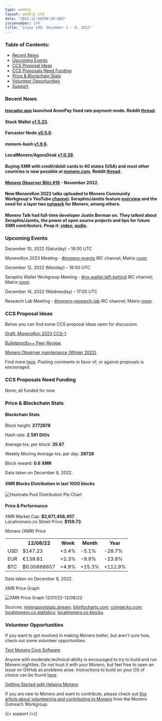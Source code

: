 ```yaml
---
type: weekly
layout: weekly_old
date: "2022-12-08T00:00:00Z"
issuenumber: 149
title: "Issue 149: December 1 - 8, 2022"
---
```


<h3>Table of Contents:</h3>
<ul class="contents">
    <li><a href="#news">Recent News</a></li>
    <li><a href="#events">Upcoming Events</a></li>
    <li><a href="#ideas">CCS Proposal Ideas</a></li>
    <li><a href="#proposals">CCS Proposals Need Funding</a></li>
    <li><a href="#stats">Price & Blockchain Stats</a></li>
    <li><a href="#volunteer">Volunteer Opportunities</a></li>
    <li><a href="#support">Support</a></li>
</ul>

<h3 id="news">Recent News</h3>

<div class="newsbyte">
    <h4><a href="https://trocador.app/en/" target="_blank">trocador.app</a> launched AnonPay fixed rate payment mode. Reddit <a href="https://teddit.adminforge.de/r/Monero/comments/zanl5k/trocadorapp_is_launching_payment_mode_with_fixed/" target="_blank">thread</a>.</h4>
</div>

<div class="newsbyte">
    <h4>Stack Wallet <a href="https://github.com/cypherstack/stack_wallet/releases/tag/build_0096" target="_blank">v1.5.23</a>.</h4>
</div>

<div class="newsbyte">
    <h4>Farcaster Node <a href="https://github.com/farcaster-project/farcaster-node/releases/tag/v0.5.0" target="_blank">v0.5.0</a>.</h4>
</div>

<div class="newsbyte">
    <h4>monero-bash <a href="https://github.com/hinto-janaiyo/monero-bash/releases/tag/v1.9.6" target="_blank">v1.9.6</a>.</h4>
</div>

<div class="newsbyte">
    <h4>LocalMonero/AgoraDesk <a href="https://github.com/AgoraDesk-LocalMonero/agoradesk-app-foss/releases/tag/v1.0.39" target="_blank">v1.0.39</a>.</h4>
</div>

<div class="newsbyte">
    <h4>Buying XMR with credit/debit cards in 40 states (USA) and most other countries is now possible at <a href="https://monero.com/" target="_blank">monero.com</a>. Reddit <a href="https://teddit.adminforge.de/r/Monero/comments/z9yrbq/buying_xmr_with_creditdebit_card_is_now_live_in/" target="_blank">thread</a>.</h4>
</div>

<div class="newsbyte">
    <h4><a href="https://monero.observer/monero-observer-blitz-november-2022/" target="_blank">Monero Observer Blitz #16</a> - November 2022.</h4>
</div>

<div class="newsbyte">
    <h4>New MoneroKon 2022 talks uploaded to Monero Community Workgroup's YouTube <a href="https://piped.adminforge.de/channel/UCKxLNPJeEjPXOke55i5AIXA" target="_blank">channel</a>. Seraphis/Jamtis feature <a href="https://piped.adminforge.de/watch?v=xGEBRQU1lzw" target="_blank">overview</a> and the need for a layer two <a href="https://piped.adminforge.de/watch?v=9XVMUVvwxUE" target="_blank">network</a> for Monero, among others.</h4>
</div>

<div class="newsbyte">
    <h4>Monero Talk had full-time developer Justin Berman on. They talked about Seraphis/Jamtis, the power of open source projects and tips for future XMR contributors. Peep it: <a href="https://piped.adminforge.de/watch?v=bDVLCGpnWJ0" target="_blank">video</a>; <a href="https://www.monerotalk.live/upgrading-monero-wit-dev-justin-berman" target="_blank">audio</a>.</h4>
</div>

<h3 id="events">Upcoming Events</h3>

<div class="event">
    <p class="date" markdown="1">December 10, 2022 (Saturday) – 18:00 UTC</p>
    <p markdown="1">MoneroKon 2023 Meeting - <a href="irc://irc.libera.chat/#monero-events" target="_blank">#monero-events</a> IRC channel; Matrix <a href="https://matrix.to/#/#monero-events:monero.social" target="_blank">room</a>.</p>
</div>

<div class="event">
    <p class="date" markdown="1">December 12, 2022 (Monday) – 18:00 UTC</p>
    <p markdown="1">Seraphis Wallet Workgroup Meeting - <a href="irc://irc.libera.chat/#no-wallet-left-behind" target="_blank">#no-wallet-left-behind</a> IRC channel; Matrix <a href="https://matrix.to/#/#no-wallet-left-behind:monero.social" target="_blank">room</a>.</p>
</div>

<div class="event">
    <p class="date" markdown="1">December 14, 2022 (Wednesday) – 17:00 UTC</p>
    <p markdown="1">Research Lab Meeting - <a href="irc://irc.libera.chat/#monero-research-lab" target="_blank">#monero-research-lab</a> IRC channel; Matrix <a href="https://matrix.to/#/#monero-research-lab:monero.social" target="_blank">room</a>.</p>
</div>

<h3 id="ideas">CCS Proposal Ideas</h3>

<p>Below you can find some CCS proposal ideas open for discussion.</p>

<div class="proposal">
<p><a href="https://repo.getmonero.org/monero-project/ccs-proposals/-/merge_requests/362" target="_blank">Draft: MoneroKon 2023 CCS-1</a>.</p>
</div>

<div class="proposal">
<p><a href="https://repo.getmonero.org/monero-project/ccs-proposals/-/merge_requests/358" target="_blank">Bulletproofs++ Peer Review</a>.</p>
</div>

<div class="proposal">
<p><a href="https://repo.getmonero.org/monero-project/ccs-proposals/-/merge_requests/363" target="_blank">Monero Observer maintenance (Winter 2022)</a>.</p>
</div>

<div class="proposal">
<p>Find more <a href="https://ccs.getmonero.org/ideas/" target="_blank">here</a>. Posting comments in favor of, or against proposals is encouraged.</p>
</div>

<h3 id="proposals">CCS Proposals Need Funding</h3>

<p>None; all funded for now.</p>

<h3 id="stats">Price & Blockchain Stats</h3>

<h4 class="stat">Blockchain Stats</h4>

<div class="bcstats">
    <p>Block height: <b>2772978</b></p>
    <p>Hash rate: <b>2.591 GH/s</b></p>
    <p>Average txs. per block: <b>35.67</b></p>
    <p>Weekly Moving Average txs. per day: <b>28728</b></p>
    <p>Block reward: <b>0.6 XMR</b></p>
</div>
<p class="note">Data taken on December 8, 2022.</p>

<h4 class="stat">XMR Blocks Distribution in last 1000 blocks</h4>
<p><img src="/img/hashrate-pool-distribution-1208.png" alt="Hashrate Pool Distribution Pie Chart"/></p>

<h4 class="stat" id="price-stat">Price & Performance</h4>

<div class="price-intro">XMR Market Cap: <b>$2,671,458,457</b>.<br/>Localmonero.co Street Price: <b>$159.73</b>.</div>

<p class="table-title">Monero (XMR) Price</p>
<table class="price-table">
  <tr class="row1">
    <th></th>
    <th>12/08/22</th>
    <th>Week</th>
    <th>Month</th>
    <th>Year</th>
  </tr>
  <tr>
    <td data-th="XMR to">USD</td>
    <td data-th="12/08/22">$147.23</td>
    <td data-th="Week" class="green">+3.4%</td>
    <td data-th="Month" class="red">-5.1%</td>
    <td data-th="Year" class="red">-28.7%</td>
  </tr>
  <tr class="row3">
    <td data-th="XMR to">EUR</td>
    <td data-th="12/08/22">€139.61</td>
    <td data-th="Week" class="green">+2.3%</td>
    <td data-th="Month" class="red">-9.9%</td>
    <td data-th="Year" class="red">-23.8%</td>
  </tr>
  <tr>
    <td data-th="XMR to">BTC</td>
    <td data-th="12/08/22">₿0.00868657</td>
    <td data-th="Week" class="green">+4.9%</td>
    <td data-th="Month" class="green">+15.3%</td>
    <td data-th="Year" class="green">+112.9%</td>
  </tr>
</table>
<p class="note">Data taken on December 8, 2022.</p>

<p class="table-title">XMR Price Graph</p>

![XMR Price Graph 12/01/22-12/08/22](/img/weekly-chart-1208.png "XMR Price Graph 12/01/22-12/08/22")

Sources: <a href="https://miningpoolstats.stream/monero" target="_blank">miningpoolstats.stream</a>; <a href="https://bitinfocharts.com/monero/" target="_blank">bitinfocharts.com</a>; <a href="https://www.coingecko.com/en/coins/monero" target="_blank">coingecko.com</a>; <a href="https://localmonero.co/statistics" target="_blank">localmonero.co statistics</a>; <a href="https://localmonero.co/blocks" target="_blank">localmonero.co blocks</a>.

<h3 id="volunteer">Volunteer Opportunities</h3>

<p>If you want to get involved in making Monero better, but aren't sure how, check out some volunteer opportunities.</p>

<div class="newsbyte">
    <p class="date"><a href="https://github.com/monero-project/monero" target="_blank">Test Monero Core Software</a></p>
    <p>Anyone with moderate technical ability is encouraged to try to build and run Monero nightlies. Do not trust it with your Monero, but feel free to open an Issue on GitHub as problems arise. Instructions to build on your OS of choice can be found <a href="https://github.com/monero-project/monero#compiling-monero-from-source" target="_blank">here</a>. </p>
</div>

<div class="newsbyte">
    <p class="date"><a href="https://github.com/monero-project/monero" target="_blank">Getting Started with Helping Monero</a></p>
    <p>If you are new to Monero and want to contribute, please check out <a href="https://www.monerooutreach.org/stories/getting-started-helping-monero.php" target="_blank">this article about volunteering and contributing to Monero</a> from the Monero Outreach Workgroup. </p>
</div>

{{< support />}}


